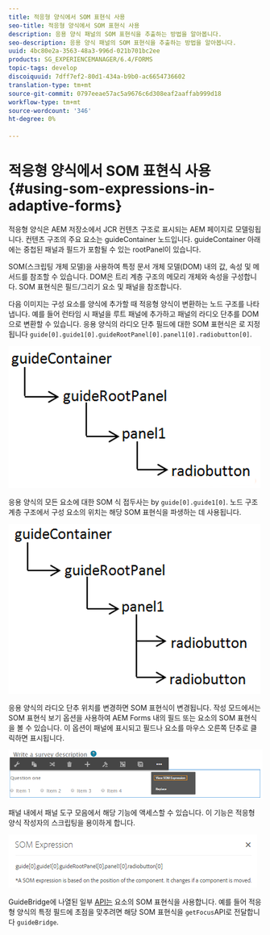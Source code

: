 ```yaml
---
title: 적응형 양식에서 SOM 표현식 사용
seo-title: 적응형 양식에서 SOM 표현식 사용
description: 응용 양식 패널의 SOM 표현식을 추출하는 방법을 알아봅니다.
seo-description: 응용 양식 패널의 SOM 표현식을 추출하는 방법을 알아봅니다.
uuid: 4bc80e2a-3563-48a3-996d-021b701bc2ee
products: SG_EXPERIENCEMANAGER/6.4/FORMS
topic-tags: develop
discoiquuid: 7dff7ef2-80d1-434a-b9b0-ac6654736602
translation-type: tm+mt
source-git-commit: 0797eeae57ac5a9676c6d308eaf2aaffab999d18
workflow-type: tm+mt
source-wordcount: '346'
ht-degree: 0%

---
```



# 적응형 양식에서 SOM 표현식 사용 {#using-som-expressions-in-adaptive-forms}

적응형 양식은 AEM 저장소에서 JCR 컨텐츠 구조로 표시되는 AEM 페이지로 모델링됩니다. 컨텐츠 구조의 주요 요소는 guideContainer 노드입니다. guideContainer 아래에는 중첩된 패널과 필드가 포함될 수 있는 rootPanel이 있습니다.

SOM(스크립팅 개체 모델)을 사용하여 특정 문서 개체 모델(DOM) 내의 값, 속성 및 메서드를 참조할 수 있습니다. DOM은 트리 계층 구조의 메모리 개체와 속성을 구성합니다. SOM 표현식은 필드/그리기 요소 및 패널을 참조합니다.

다음 이미지는 구성 요소를 양식에 추가할 때 적응형 양식이 변환하는 노드 구조를 나타냅니다. 예를 들어 런타임 시 패널을 루트 패널에 추가하고 패널의 라디오 단추를 DOM으로 변환할 수 있습니다. 응용 양식의 라디오 단추 필드에 대한 SOM 표현식은 로 지정됩니다 `guide[0].guide1[0].guideRootPanel[0].panel1[0].radiobutton[0]`.

![DOM 트리](assets/hierarchy-1.png)

응용 양식의 모든 요소에 대한 SOM 식 접두사는 by `guide[0].guide1[0]`. 노드 구조 계층 구조에서 구성 요소의 위치는 해당 SOM 표현식을 파생하는 데 사용됩니다.

![라디오 단추가 두 개인 DOM 트리](assets/hierarchy_radio_button.png)

응용 양식의 라디오 단추 위치를 변경하면 SOM 표현식이 변경됩니다. 작성 모드에서는 SOM 표현식 보기 옵션을 사용하여 AEM Forms 내의 필드 또는 요소의 SOM 표현식을 볼 수 있습니다. 이 옵션이 패널에 표시되고 필드나 요소를 마우스 오른쪽 단추로 클릭하면 표시됩니다.

![응용 양식의 SOM 표현식 추출](assets/som-expressions.png)

패널 내에서 패널 도구 모음에서 해당 기능에 액세스할 수 있습니다. 이 기능은 적응형 양식 작성자의 스크립팅을 용이하게 합니다.

![패널 도구 모음을 사용하여 SOM 표현식 추출](assets/som-expression.png)

GuideBridge에 나열된 일부 [API는](https://helpx.adobe.com/aem-forms/6/javascript-api/GuideBridge.md) 요소의 SOM 표현식을 사용합니다. 예를 들어 적응형 양식의 특정 필드에 초점을 맞추려면 해당 SOM 표현식을 `getFocus`API로 전달합니다 `guideBridge`.

